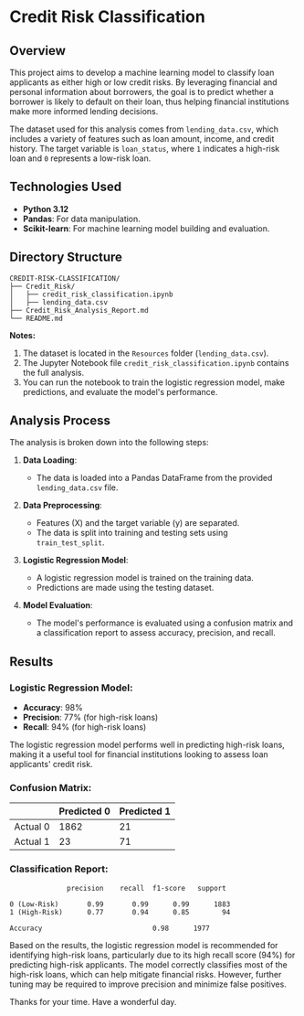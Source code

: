 # Credit Risk Classification

## Overview

This project aims to develop a machine learning model to classify loan applicants as either high or low credit risks. By leveraging financial and personal information about borrowers, the goal is to predict whether a borrower is likely to default on their loan, thus helping financial institutions make more informed lending decisions.

The dataset used for this analysis comes from `lending_data.csv`, which includes a variety of features such as loan amount, income, and credit history. The target variable is `loan_status`, where `1` indicates a high-risk loan and `0` represents a low-risk loan.

## Technologies Used

- **Python 3.12**
- **Pandas**: For data manipulation.
- **Scikit-learn**: For machine learning model building and evaluation.

## Directory Structure
    
    CREDIT-RISK-CLASSIFICATION/
    ├── Credit_Risk/
    │   ├── credit_risk_classification.ipynb  
    │   ├── lending_data.csv                  
    ├── Credit_Risk_Analysis_Report.md 
    └── README.md                     

**Notes:**

1. The dataset is located in the `Resources` folder (`lending_data.csv`).
2. The Jupyter Notebook file `credit_risk_classification.ipynb` contains the full analysis.
3. You can run the notebook to train the logistic regression model, make predictions, and evaluate the model's performance.

## Analysis Process

The analysis is broken down into the following steps:

1. **Data Loading**:

    - The data is loaded into a Pandas DataFrame from the provided `lending_data.csv` file.
2. **Data Preprocessing**:

    - Features (X) and the target variable (y) are separated.
    - The data is split into training and testing sets using `train_test_split`.
3. **Logistic Regression Model**:

    - A logistic regression model is trained on the training data.
    - Predictions are made using the testing dataset.
4. **Model Evaluation**:

    - The model's performance is evaluated using a confusion matrix and a classification report to assess accuracy, precision, and recall.

## Results

### Logistic Regression Model:

- **Accuracy**: 98%
- **Precision**: 77% (for high-risk loans)
- **Recall**: 94% (for high-risk loans)

The logistic regression model performs well in predicting high-risk loans, making it a useful tool for financial institutions looking to assess loan applicants' credit risk.

### Confusion Matrix:

|  | Predicted 0 | Predicted 1 | 
| ---- | ---- | ----  |
| Actual 0 | 1862 | 21 | 
| Actual 1 | 23 | 71 | 

### Classification Report:
    
    
    
                  precision    recall  f1-score   support
    
    0 (Low-Risk)       0.99       0.99      0.99      1883
    1 (High-Risk)      0.77       0.94      0.85        94
    
    Accuracy                           0.98      1977
    


Based on the results, the logistic regression model is recommended for identifying high-risk loans, particularly due to its high recall score (94%) for predicting high-risk applicants. The model correctly classifies most of the high-risk loans, which can help mitigate financial risks. However, further tuning may be required to improve precision and minimize false positives.

Thanks for your time. Have a wonderful day.